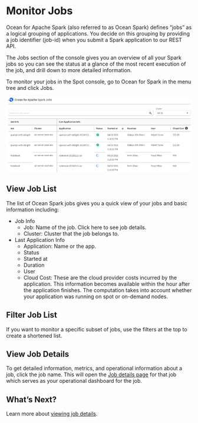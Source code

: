 # Monitor Jobs

Ocean for Apache Spark (also referred to as Ocean Spark) defines “jobs” as a logical grouping of applications. You decide on this grouping by providing a job identifier (job-id) when you submit a Spark application to our REST API.

The Jobs section of the console gives you an overview of all your Spark jobs so you can see the status at a glance of the most recent execution of the job, and drill down to more detailed information.

To monitor your jobs in the Spot console, go to Ocean for Spark in the menu tree and click Jobs.

<img src="/ocean-spark/_media/monitor-jobs-01.png" />

## View Job List

The list of Ocean Spark jobs gives you a quick view of your jobs and basic information including:
- Job Info
  - Job: Name of the job. Click here to see job details.
  - Cluster: Cluster that the job belongs to.
- Last Application Info
  - Application: Name or the app.
  - Status
  - Started at
  - Duration
  - User
  - Cloud Cost: These are the cloud provider costs incurred by the application. This information becomes available within the hour after the application finishes. The computation takes into account whether your application was running on spot or on-demand nodes.

## Filter Job List

If you want to monitor a specific subset of jobs, use the filters at the top to create a shortened list.

## View Job Details

To get detailed information, metrics, and operational information about a job, click the job name. This will open the [Job details page](ocean-spark/product-tour/view-job-details) for that job which serves as your operational dashboard for the job.

## What’s Next?

Learn more about [viewing job details](ocean-spark/product-tour/view-job-details).
